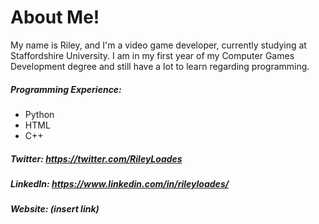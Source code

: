 # About Me!

My name is Riley, and I'm a video game developer, currently studying at Staffordshire University.
I am in my first year of my Computer Games Development degree and still have a lot to learn regarding programming.

##### Programming Experience:
- Python
- HTML
- C++

##### Twitter: https://twitter.com/RileyLoades
##### LinkedIn: https://www.linkedin.com/in/rileyloades/
##### Website: (insert link)
